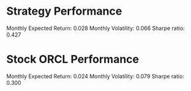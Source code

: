 # Strategy Performance
Monthly Expected Return: 0.028
Monthly Volatility: 0.066
Sharpe ratio: 0.427
# Stock ORCL Performance
Monthly Expected Return: 0.024
Monthly Volatility: 0.079
Sharpe ratio: 0.300
